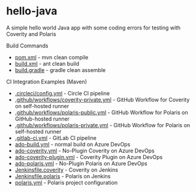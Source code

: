 # hello-java

A simple hello world Java app with some coding errors for testing with Coverity and Polaris

Build Commands
- [pom.xml](pom.xml) - mvn clean compile
- [build.xml](build.xml) - ant clean build
- [build.gradle](build.gradle) - gradle clean assemble

CI Integration Examples (Maven)
- [.circleci/config.yml](.circleci/config.yml) - Circle CI pipeline
- [.github/workflows/coverity-private.yml](.github/workflows/coverity-private.yml) - GitHub Workflow for Coverity on self-hosted runner
- [.github/workflows/polaris-public.yml](.github/workflows/polaris-public.yml) - GitHub Workflow for Polaris on GitHub-hosted runner
- [.github/workflows/polaris-private.yml](.github/workflows/polaris-private.yml) - GitHub Workflow for Polaris on self-hosted runner
- [.gitlab-ci.yml](.gitlab-ci.yml) - GitLab CI pipeline
- [ado-build.yml](ado-build.yml) - normal build on Azure DevOps
- [ado-coverity.yml](ado-coverity.yml) - No-Plugin Coverity on Azure DevOps
- [ado-coverity-plugin.yml](ado-coverity-plugin.yml) - Coverity Plugin on Azure DevOps
- [ado-polaris.yml](ado-polaris.yml) - No-Plugin Polaris on Azure DevOps
- [Jenkinsfile.coverity](Jenkinsfile.coverity) - Coverity on Jenkins
- [Jenkinsfile.polaris](Jenkinsfile.polaris) - Polaris on Jenkins
- [polaris.yml](polaris.yml) - Polaris project configuration
